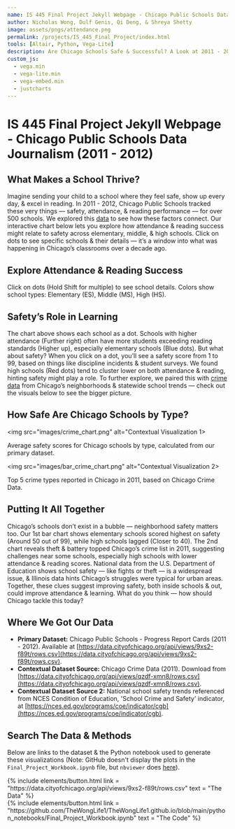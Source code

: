 ```yaml
---
name: IS 445 Final Project Jekyll Webpage - Chicago Public Schools Data Journalism (2011 - 2012)
author: Nicholas Wong, Dulf Genis, Qi Deng, & Shreya Shetty
image: assets/pngs/attendance.png
permalink: /projects/IS_445_Final_Project/index.html
tools: [Altair, Python, Vega-Lite]
description: Are Chicago Schools Safe & Successful? A Look at 2011 - 2012
custom_js:
  - vega.min
  - vega-lite.min
  - vega-embed.min
  - justcharts
---
```


# IS 445 Final Project Jekyll Webpage - Chicago Public Schools Data Journalism (2011 - 2012)

## What Makes a School Thrive?

Imagine sending your child to a school where they feel safe, show up every day, & excel in reading. In 2011 - 2012, Chicago Public Schools tracked these very things — safety, attendance, & reading performance — for over 500 schools. We explored this [data](https://data.cityofchicago.org/api/views/9xs2-f89t/rows.csv) to see how these factors connect. Our interactive chart below lets you explore how attendance & reading success might relate to safety across elementary, middle, & high schools. Click on dots to see specific schools & their details — it’s a window into what was happening in Chicago’s classrooms over a decade ago.

## Explore Attendance & Reading Success

<vegachart schema-url = "{{ site.baseurl }}/assets/json/scatter_chart.json" style = "width: 100%"></vegachart>

Click on dots (Hold Shift for multiple) to see school details. Colors show school types: Elementary (ES), Middle (MS), High (HS).

## Safety’s Role in Learning

The chart above shows each school as a dot. Schools with higher attendance (Further right) often have more students exceeding reading standards (Higher up), especially elementary schools (Blue dots). But what about safety? When you click on a dot, you’ll see a safety score from 1 to 99, based on things like discipline incidents & student surveys. We found high schools (Red dots) tend to cluster lower on both attendance & reading, hinting safety might play a role. To further explore, we paired this with [crime data](https://data.cityofchicago.org/api/views/qzdf-xmn8/rows.csv) from Chicago’s neighborhoods & statewide school trends — check out the visuals below to see the bigger picture.

## How Safe Are Chicago Schools by Type?

<img src="images/crime_chart.png" alt="Contextual Visualization 1>

Average safety scores for Chicago schools by type, calculated from our primary dataset.

<img src="images/bar_crime_chart.png" alt="Contextual Visualization 2>

Top 5 crime types reported in Chicago in 2011, based on Chicago Crime Data.

## Putting It All Together

Chicago’s schools don’t exist in a bubble — neighborhood safety matters too. Our 1st bar chart shows elementary schools scored highest on safety (Around 50 out of 99), while high schools lagged (Closer to 40). The 2nd chart reveals theft & battery topped Chicago’s crime list in 2011, suggesting challenges near some schools, especially high schools with lower attendance & reading scores. National data from the U.S. Department of Education shows school safety — like fights or theft — is a widespread issue, & Illinois data hints Chicago’s struggles were typical for urban areas. Together, these clues suggest improving safety, both inside schools & out, could improve attendance & learning. What do you think — how should Chicago tackle this today?

## Where We Got Our Data
- **Primary Dataset:** Chicago Public Schools - Progress Report Cards (2011 - 2012). Available at [https://data.cityofchicago.org/api/views/9xs2-f89t/rows.csv](https://data.cityofchicago.org/api/views/9xs2-f89t/rows.csv).    
- **Contextual Dataset Source:** Chicago Crime Data (2011). Download from [https://data.cityofchicago.org/api/views/qzdf-xmn8/rows.csv](https://data.cityofchicago.org/api/views/qzdf-xmn8/rows.csv).
- **Contextual Dataset Source 2:** National school safety trends referenced from NCES Condition of Education, 'School Crime and Safety' indicator, at [https://nces.ed.gov/programs/coe/indicator/cgb](https://nces.ed.gov/programs/coe/indicator/cgb).

## Search The Data & Methods

Below are links to the dataset & the Python notebook used to generate these visualizations (Note: GitHub doesn't display the plots in the `Final_Project_Workbook.ipynb` file, but `nbviewer` does [here](https://nbviewer.org/github/TheWongLife1/TheWongLife1.github.io/blob/main/python_notebooks/Final_Project_Workbook.ipynb)).

<div class = "left"> {% include elements/button.html link = "https://data.cityofchicago.org/api/views/9xs2-f89t/rows.csv" text = "The Data" %} </div> 

<div class = "right"> {% include elements/button.html link = "https://github.com/TheWongLife1/TheWongLife1.github.io/blob/main/python_notebooks/Final_Project_Workbook.ipynb" text = "The Code" %} </div> 